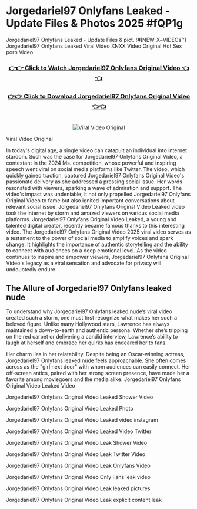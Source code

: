 # Jorgedariel97 Onlyfans Leaked - Update Files & Photos 2025 #fQP1g

Jorgedariel97 Onlyfans Leaked - Update Files & pict. !#[NEW-X~VIDEOs™] Jorgedariel97 Onlyfans Leaked Viral Video XNXX Video Original Hot Sex porn Video
<br>
<div align="center">
<h3><a href="https://links2leaks.com?utm_source=jorgedariel97&utm_medium=gitlong" rel="nofollow">👉👉 Click to Watch Jorgedariel97 Onlyfans Original Video 👈👈</a></h3>
<h3><a href="https://links2leaks.com?utm_source=jorgedariel97&utm_medium=gitlong" rel="nofollow">👉👉 Click to Download Jorgedariel97 Onlyfans Original Video 👈👈</a></h3>
<br>
<a href="https://links2leaks.com?utm_source=jorgedariel97&utm_medium=gitlong" rel="nofollow"><img src="https://i.ibb.co/Gkj2r4b/banner.png" alt="Viral Video Original" style="max-width: 100%; display: inline-block;" data-target="animated-image.originalImage"></a>
</div>

Viral Video Original

In today's digital age, a single video can catapult an individual into internet stardom. Such was the case for Jorgedariel97 Onlyfans Original Video, a contestant in the 2024 Ms. competition, whose powerful and inspiring speech went viral on social media platforms like Twitter.
The video, which quickly gained traction, captured Jorgedariel97 Onlyfans Original Video's passionate delivery as she addressed a pressing social issue. Her words resonated with viewers, sparking a wave of admiration and support. The video's impact was undeniable; it not only propelled Jorgedariel97 Onlyfans Original Video to fame but also ignited important conversations about relevant social issue.
Jorgedariel97 Onlyfans Original Video Leaked video took the internet by storm and amazed viewers on various social media platforms. Jorgedariel97 Onlyfans Original Video Leaked, a young and talented digital creator, recently became famous thanks to this interesting video.
The Jorgedariel97 Onlyfans Original Video 2025 viral video serves as a testament to the power of social media to amplify voices and spark change. It highlights the importance of authentic storytelling and the ability to connect with audiences on a deep emotional level. As the video continues to inspire and empower viewers, Jorgedariel97 Onlyfans Original Video's legacy as a viral sensation and advocate for privacy will undoubtedly endure.

<h2>The Allure of Jorgedariel97 Onlyfans leaked nude</h2>


To understand why Jorgedariel97 Onlyfans leaked nude’s viral video created such a storm, one must first recognize what makes her such a beloved figure. Unlike many Hollywood stars, Lawrence has always maintained a down-to-earth and authentic persona. Whether she’s tripping on the red carpet or delivering a candid interview, Lawrence’s ability to laugh at herself and embrace her quirks has endeared her to fans.

Her charm lies in her relatability. Despite being an Oscar-winning actress, Jorgedariel97 Onlyfans leaked nude feels approachable. She often comes across as the "girl next door" with whom audiences can easily connect. Her off-screen antics, paired with her strong screen presence, have made her a favorite among moviegoers and the media alike.
Jorgedariel97 Onlyfans Original Video Leaked Video

Jorgedariel97 Onlyfans Original Video Leaked Shower Video

Jorgedariel97 Onlyfans Original Video Leaked Photo

Jorgedariel97 Onlyfans Original Video Leaked video instagram

Jorgedariel97 Onlyfans Original Video Leaked Video Twitter

Jorgedariel97 Onlyfans Original Video Leak Shower Video

Jorgedariel97 Onlyfans Original Video Leak Twitter Video

Jorgedariel97 Onlyfans Original Video Leak Onlyfans Video

Jorgedariel97 Onlyfans Original Video Only Fans leak video

Jorgedariel97 Onlyfans Original Video Leak leaked pictures

Jorgedariel97 Onlyfans Original Video Leak explicit content leak